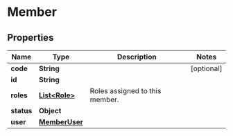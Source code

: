 # Member

## Properties
Name | Type | Description | Notes
------------ | ------------- | ------------- | -------------
**code** | **String** |  |  [optional]
**id** | **String** |  | 
**roles** | [**List&lt;Role&gt;**](Role.md) | Roles assigned to this member. | 
**status** | **Object** |  | 
**user** | [**MemberUser**](MemberUser.md) |  | 
